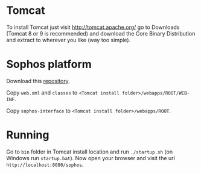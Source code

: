 # Tomcat

To install Tomcat just visit http://tomcat.apache.org/ go to Downloads
(Tomcat 8 or 9 is recommended) and download the Core Binary Distribution
and extract to wherever you like (way too simple).

# Sophos platform

Download this [repository](https://github.com/naumazeredo/cp-platform-proto).

Copy `web.xml` and `classes` to `<Tomcat install folder>/webapps/ROOT/WEB-INF`.

Copy `sophos-interface` to `<Tomcat install folder>/webapps/ROOT`.

# Running

Go to `bin` folder in Tomcat install location and run `./startup.sh` (on Windows
run `startup.bat`). Now open your browser and visit the url `http://localhost:8080/sophos`.
